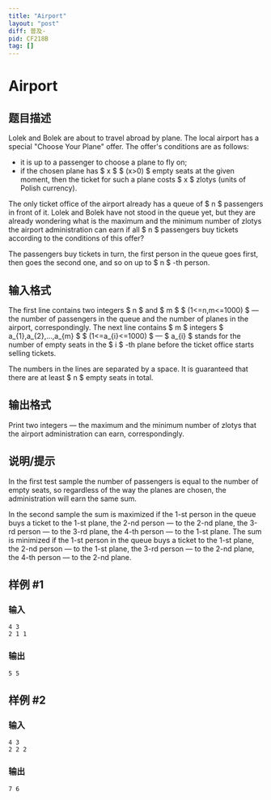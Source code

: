 ```yaml
---
title: "Airport"
layout: "post"
diff: 普及-
pid: CF218B
tag: []
---
```


# Airport

## 题目描述

Lolek and Bolek are about to travel abroad by plane. The local airport has a special "Choose Your Plane" offer. The offer's conditions are as follows:

- it is up to a passenger to choose a plane to fly on;
- if the chosen plane has $ x $ $ (x&gt;0) $ empty seats at the given moment, then the ticket for such a plane costs $ x $ zlotys (units of Polish currency).

The only ticket office of the airport already has a queue of $ n $ passengers in front of it. Lolek and Bolek have not stood in the queue yet, but they are already wondering what is the maximum and the minimum number of zlotys the airport administration can earn if all $ n $ passengers buy tickets according to the conditions of this offer?

The passengers buy tickets in turn, the first person in the queue goes first, then goes the second one, and so on up to $ n $ -th person.

## 输入格式

The first line contains two integers $ n $ and $ m $ $ (1<=n,m<=1000) $ — the number of passengers in the queue and the number of planes in the airport, correspondingly. The next line contains $ m $ integers $ a_{1},a_{2},...,a_{m} $ $ (1<=a_{i}<=1000) $ — $ a_{i} $ stands for the number of empty seats in the $ i $ -th plane before the ticket office starts selling tickets.

The numbers in the lines are separated by a space. It is guaranteed that there are at least $ n $ empty seats in total.

## 输出格式

Print two integers — the maximum and the minimum number of zlotys that the airport administration can earn, correspondingly.

## 说明/提示

In the first test sample the number of passengers is equal to the number of empty seats, so regardless of the way the planes are chosen, the administration will earn the same sum.

In the second sample the sum is maximized if the 1-st person in the queue buys a ticket to the 1-st plane, the 2-nd person — to the 2-nd plane, the 3-rd person — to the 3-rd plane, the 4-th person — to the 1-st plane. The sum is minimized if the 1-st person in the queue buys a ticket to the 1-st plane, the 2-nd person — to the 1-st plane, the 3-rd person — to the 2-nd plane, the 4-th person — to the 2-nd plane.

## 样例 #1

### 输入

```
4 3
2 1 1

```

### 输出

```
5 5

```

## 样例 #2

### 输入

```
4 3
2 2 2

```

### 输出

```
7 6

```

